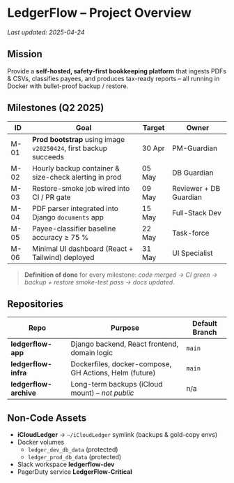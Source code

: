 # LedgerFlow – Project Overview
_Last updated: 2025-04-24_

## Mission
Provide a **self-hosted, safety-first bookkeeping platform** that ingests PDFs & CSVs, classifies payees, and produces tax-ready reports – all running in Docker with bullet-proof backup / restore.

## Milestones (Q2 2025)

| ID | Goal | Target | Owner |
|----|------|--------|-------|
| M-01 | **Prod bootstrap** using image `v20250424`, first backup succeeds | 30 Apr | PM-Guardian |
| M-02 | Hourly backup container & size-check alerting in prod | 05 May | DB Guardian |
| M-03 | Restore-smoke job wired into CI / PR gate | 09 May | Reviewer + DB Guardian |
| M-04 | PDF parser integrated into Django `documents` app | 15 May | Full-Stack Dev |
| M-05 | Payee-classifier baseline accuracy ≥ 75 % | 22 May | Task-force |
| M-06 | Minimal UI dashboard (React + Tailwind) deployed | 31 May | UI Specialist |

> **Definition of done** for every milestone: _code merged → CI green → backup + restore smoke-test pass → docs updated_.

## Repositories

| Repo | Purpose | Default Branch |
|------|---------|----------------|
| **ledgerflow-app** | Django backend, React frontend, domain logic | `main` |
| **ledgerflow-infra** | Dockerfiles, docker-compose, GH Actions, Helm (future) | `main` |
| **ledgerflow-archive** | Long-term backups (iCloud mount) – _not public_ | n/a |

## Non-Code Assets

* **iCloudLedger** → `~/iCloudLedger` symlink (backups & gold-copy envs)  
* Docker volumes  
  * `ledger_dev_db_data` (protected)  
  * `ledger_prod_db_data` (protected)
* Slack workspace **ledgerflow-dev**  
* PagerDuty service **LedgerFlow-Critical** 